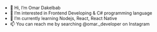 - 👋 Hi, I’m Omar Dakelbab
- 👀 I’m interested in Frontend Developing & C# programming language
- 🌱 I’m currently learning Nodejs, React, React Native
- 📫 You can reach me by searching @omar._developer on Instagram

<!---
omar-frontend/omar-frontend is a ✨ special ✨ repository because its `README.md` (this file) appears on your GitHub profile.
You can click the Preview link to take a look at your changes.
--->
